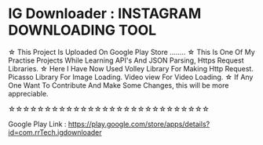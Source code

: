 # IG Downloader : INSTAGRAM DOWNLOADING TOOL
☆ This Project Is Uploaded On Google Play Store ........
☆ This Is One Of My Practise Projects While Learning API's And 
  JSON Parsing,  Https Request Libraries. 
☆ Here I Have Now Used Volley Library For Making Http Request. 
  Picasso Library For Image Loading. Video view For Video Loading. 
☆ If Any One Want To Contribute And Make Some Changes,  this 
 will be more appreciable.

  ☆☆☆☆☆☆☆☆☆☆☆☆☆☆☆☆☆☆☆☆☆☆☆☆☆☆☆☆
   
   Google Play Link : https://play.google.com/store/apps/details?id=com.rrTech.igdownloader
